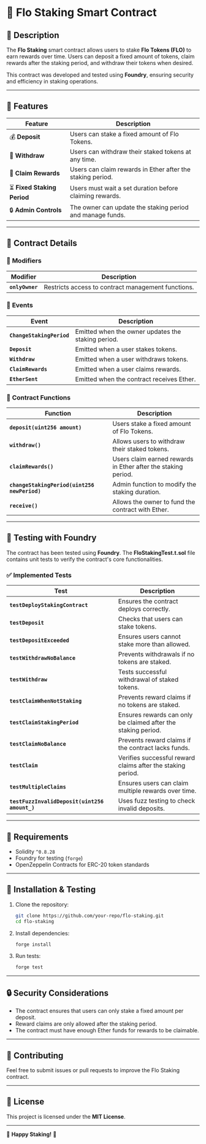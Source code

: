 # 🌟 Flo Staking Smart Contract

## 📌 **Description**
The **Flo Staking** smart contract allows users to stake **Flo Tokens (FLO)** to earn rewards over time. Users can deposit a fixed amount of tokens, claim rewards after the staking period, and withdraw their tokens when desired. 

This contract was developed and tested using **Foundry**, ensuring security and efficiency in staking operations.

---

## 🚀 **Features**
| **Feature** | **Description** |
|------------|---------------|
| 💰 **Deposit** | Users can stake a fixed amount of Flo Tokens. |
| 💸 **Withdraw** | Users can withdraw their staked tokens at any time. |
| 🎁 **Claim Rewards** | Users can claim rewards in Ether after the staking period. |
| ⏳ **Fixed Staking Period** | Users must wait a set duration before claiming rewards. |
| 🔒 **Admin Controls** | The owner can update the staking period and manage funds. |

---

## 📝 **Contract Details**

### 🔑 **Modifiers**
| **Modifier** | **Description** |
|-------------|----------------|
| **`onlyOwner`** | Restricts access to contract management functions. |

### 💽 **Events**
| **Event** | **Description** |
|-----------|----------------|
| **`ChangeStakingPeriod`** | Emitted when the owner updates the staking period. |
| **`Deposit`** | Emitted when a user stakes tokens. |
| **`Withdraw`** | Emitted when a user withdraws tokens. |
| **`ClaimRewards`** | Emitted when a user claims rewards. |
| **`EtherSent`** | Emitted when the contract receives Ether. |

### 🔧 **Contract Functions**

| **Function** | **Description** |
|------------|----------------|
| **`deposit(uint256 amount)`** | Users stake a fixed amount of Flo Tokens. |
| **`withdraw()`** | Allows users to withdraw their staked tokens. |
| **`claimRewards()`** | Users claim earned rewards in Ether after the staking period. |
| **`changeStakingPeriod(uint256 newPeriod)`** | Admin function to modify the staking duration. |
| **`receive()`** | Allows the owner to fund the contract with Ether. |

---

## 🧪 **Testing with Foundry**
The contract has been tested using **Foundry**. The **FloStakingTest.t.sol** file contains unit tests to verify the contract's core functionalities.

### ✅ **Implemented Tests**
| **Test** | **Description** |
|-----------|----------------|
| **`testDeployStakingContract`** | Ensures the contract deploys correctly. |
| **`testDeposit`** | Checks that users can stake tokens. |
| **`testDepositExceeded`** | Ensures users cannot stake more than allowed. |
| **`testWithdrawNoBalance`** | Prevents withdrawals if no tokens are staked. |
| **`testWithdraw`** | Tests successful withdrawal of staked tokens. |
| **`testClaimWhenNotStaking`** | Prevents reward claims if no tokens are staked. |
| **`testClaimStakingPeriod`** | Ensures rewards can only be claimed after the staking period. |
| **`testClaimNoBalance`** | Prevents reward claims if the contract lacks funds. |
| **`testClaim`** | Verifies successful reward claims after the staking period. |
| **`testMultipleClaims`** | Ensures users can claim multiple rewards over time. |
| **`testFuzzInvalidDeposit(uint256 amount_)`** | Uses fuzz testing to check invalid deposits. |

---

## 📄 **Requirements**
- Solidity `^0.8.28`
- Foundry for testing (`forge`)
- OpenZeppelin Contracts for ERC-20 token standards

---

## 💽 **Installation & Testing**
1. Clone the repository:
   ```sh
   git clone https://github.com/your-repo/flo-staking.git
   cd flo-staking
   ```
2. Install dependencies:
   ```sh
   forge install
   ```
3. Run tests:
   ```sh
   forge test
   ```

---

## 🔒 **Security Considerations**
- The contract ensures that users can only stake a fixed amount per deposit.
- Reward claims are only allowed after the staking period.
- The contract must have enough Ether funds for rewards to be claimable.

---

## 🤝 **Contributing**
Feel free to submit issues or pull requests to improve the Flo Staking contract.

---

## 📝 **License**
This project is licensed under the **MIT License**.

---

🎉 **Happy Staking!** 🚀
